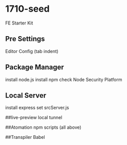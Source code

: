 # 1710-seed
FE Starter Kit

## Pre Settings
Editor Config (tab indent)

## Package Manager
install node.js
install npm
check Node Security Platform

## Local Server
install express
set srcServer.js

##live-preview
local tunnel

##Atomation
npm scripts (all above)

##Transpiler
Babel